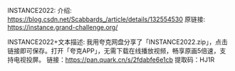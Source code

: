 INSTANCE2022:
介绍:
https://blog.csdn.net/Scabbards_/article/details/132554530
原链接:
https://instance.grand-challenge.org/

INSTANCE2022+文本描述:
我用夸克网盘分享了「INSTANCE2022.zip」，点击链接即可保存。打开「夸克APP」，无需下载在线播放视频，畅享原画5倍速，支持电视投屏。
链接：https://pan.quark.cn/s/2fdabfe6e1cb
提取码：HJ1R